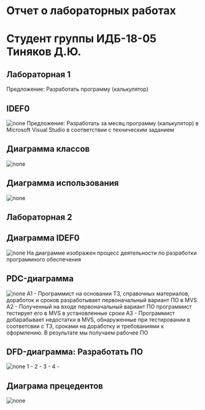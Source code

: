 # Отчет о лабораторных работах
# Студент группы ИДБ-18-05 Тиняков Д.Ю.

## Лабораторная 1

Предложение: Разработать программу (калькулятор)
## IDEF0
![none](https://github.com/TinyakovD/Tinyakov.github.io/blob/main/%D0%9B%D0%B0%D0%B1%D0%B0%201.1.png)
Предложение: Разработать за месяц программу (калькулятор) в Microsoft Visual Studio в соответствии с техническим заданием
## Диаграмма классов
![none](https://github.com/TinyakovD/Tinyakov.github.io/blob/main/%D0%9B%D0%B0%D0%B1%D0%B01.2.png)
## Диаграмма использования 
![none](https://github.com/TinyakovD/Tinyakov.github.io/blob/main/%D0%9B%D0%B0%D0%B1%D0%B01.3.png)

##  Лабораторная  2
## Диаграмма  IDEF0
![none](https://github.com/TinyakovD/Tinyakov.github.io/blob/main/%D0%9B%D0%B0%D0%B1%D0%B0%202.1.png)
На диаграмме изображен процесс деятельности по разработки программного обеспечения
## PDC-диаграмма
![none](https://github.com/TinyakovD/Tinyakov.github.io/blob/main/%D0%9B%D0%B0%D0%B1%D0%B0%202.2.png)
А1 - Программист на основании ТЗ, справочных материалов, доработок и сроков разработывает первоначальный вариант ПО в MVS
А2 - Полученный на входе первоначальный вариант ПО программист тестирует его в MVS в установленные сроки
А3 - Программист добарабывает недостатки в MVS, обнаруженные при тестировании в соответсвии с ТЗ, сроками на доработку и требованиями к оформлению. В результате мы получаем рабочее ПО
## DFD-диаграмма: Разработать ПО
![none](https://github.com/TinyakovD/Tinyakov.github.io/blob/main/%D0%9B%D0%B0%D0%B1%D0%B0%202.3.png)
1 - 
2 - 
3 - 
4 -
## Диаграма прецедентов
![none](https://github.com/TinyakovD/Tinyakov.github.io/blob/main/%D0%9B%D0%B0%D0%B1%D0%B0%202.4.png)

